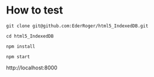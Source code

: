 # How to test

`git clone git@github.com:EderRoger/html5_IndexedDB.git`

`cd html5_IndexedDB`

`npm install`

`npm start`

http://localhost:8000
